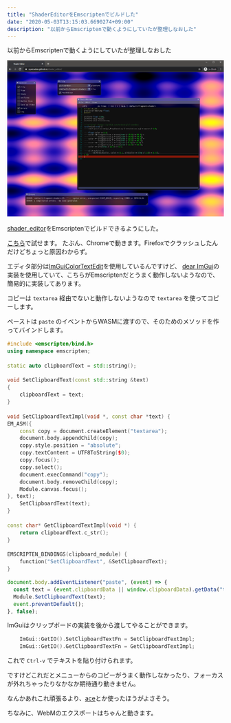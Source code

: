 ```yaml
---
title: "ShaderEditorをEmscriptenでビルドした"
date: "2020-05-03T13:15:03.6690274+09:00"
description: "以前からEmscriptenで動くようにしていたが整理しなおした"
---
```


以前からEmscriptenで動くようにしていたが整理しなおした

![shader_editor](./shader_editor.png)

[shader_editor](https://github.com/nyamadan/shader_editor)をEmscriptenでビルドできるようにした。

[こちら](https://nyamadan.github.io/assets/shader_editor/)で試せます。
たぶん、Chromeで動きます。Firefoxでクラッシュしたんだけどちょっと原因わからず。

エディタ部分は[ImGuiColorTextEdit](https://github.com/BalazsJako/ImGuiColorTextEdit)を使用しているんですけど、
[dear ImGui](https://github.com/ocornut/imgui)の実装を使用していて、こちらがEmscriptenだとうまく動作しないようなので、簡易的に実装してあります。

コピーは `textarea` 経由でないと動作しないようなので `textarea` を使ってコピーします。

ペーストは `paste` のイベントからWASMに渡すので、そのためのメソッドを作ってバインドします。

```cpp
#include <emscripten/bind.h>
using namespace emscripten;

static auto clipboardText = std::string();

void SetClipboardText(const std::string &text)
{
    clipboardText = text;
}

void SetClipboardTextImpl(void *, const char *text) {
EM_ASM({
    const copy = document.createElement("textarea");
    document.body.appendChild(copy);
    copy.style.position = "absolute";
    copy.textContent = UTF8ToString($0);
    copy.focus();
    copy.select();
    document.execCommand("copy");
    document.body.removeChild(copy);
    Module.canvas.focus();
}, text);
    SetClipboardText(text);
}

const char* GetClipboardTextImpl(void *) {
    return clipboardText.c_str();
}

EMSCRIPTEN_BINDINGS(clipboard_module) {
    function("SetClipboardText", &SetClipboardText);
}
```

```js
document.body.addEventListener("paste", (event) => {
  const text = (event.clipboardData || window.clipboardData).getData("text");
  Module.SetClipboardText(text);
  event.preventDefault();
}, false);
```

ImGuiはクリップボードの実装を後から渡してやることができます。

```cpp
    ImGui::GetIO().SetClipboardTextFn = SetClipboardTextImpl;
    ImGui::GetIO().GetClipboardTextFn = GetClipboardTextImpl;
```

これで `Ctrl-v` でテキストを貼り付けられます。

ですけどこれだとメニューからのコピーがうまく動作しなかったり、フォーカスが外れちゃったりなかなか期待通り動きません。

なんかあれこれ頑張るより、[ace](https://ace.c9.io/)とか使ったほうがよさそう。

ちなみに、WebMのエクスポートはちゃんと動きます。